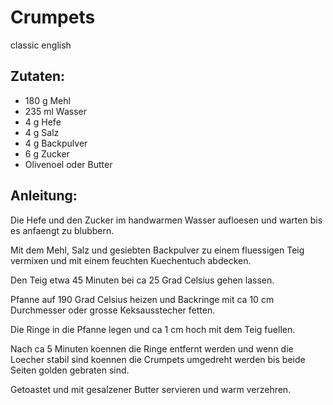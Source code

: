 Crumpets
===
classic english

Zutaten:
---
- 180 g Mehl
- 235 ml Wasser
- 4 g Hefe
- 4 g Salz
- 4 g Backpulver
- 6 g Zucker
-   Olivenoel oder Butter

Anleitung:
---
Die Hefe und den Zucker im handwarmen Wasser aufloesen und warten bis es anfaengt zu blubbern.

Mit dem Mehl, Salz und gesiebten Backpulver zu einem fluessigen Teig vermixen und mit einem feuchten Kuechentuch abdecken.

Den Teig etwa 45 Minuten bei ca 25 Grad Celsius gehen lassen.

Pfanne auf 190 Grad Celsius heizen und Backringe mit ca 10 cm Durchmesser oder grosse Keksausstecher fetten.

Die Ringe in die Pfanne legen und ca 1 cm hoch mit dem Teig fuellen.

Nach ca 5 Minuten koennen die Ringe entfernt werden und wenn die Loecher stabil sind koennen die Crumpets umgedreht werden bis beide Seiten golden gebraten sind.

Getoastet und mit gesalzener Butter servieren und warm verzehren.